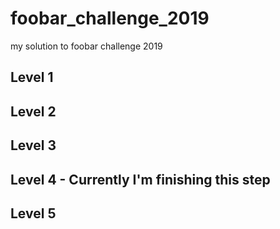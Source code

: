# foobar_challenge_2019
my solution to foobar challenge 2019


## Level 1


## Level 2


## Level 3


## Level 4 - Currently I'm finishing this step


## Level 5
